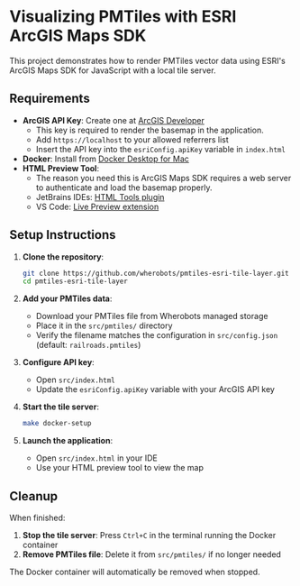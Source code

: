 # Visualizing PMTiles with ESRI ArcGIS Maps SDK

This project demonstrates how to render PMTiles vector data using ESRI's ArcGIS Maps SDK for JavaScript with a local tile server.

## Requirements

- **ArcGIS API Key**: Create one at [ArcGIS Developer](https://developers.arcgis.com/documentation/security-and-authentication/api-key-authentication/tutorials/create-an-api-key/)
  - This key is required to render the basemap in the application.
  - Add `https://localhost` to your allowed referrers list
  - Insert the API key into the `esriConfig.apiKey` variable in `index.html`
- **Docker**: Install from [Docker Desktop for Mac](https://docs.docker.com/desktop/setup/install/mac-install/)
- **HTML Preview Tool**:
    - The reason you need this is ArcGIS Maps SDK requires a web server to authenticate and load the basemap properly.
    - JetBrains IDEs: [HTML Tools plugin](https://plugins.jetbrains.com/plugin/13118-html-tools)
  - VS Code: [Live Preview extension](https://marketplace.visualstudio.com/items?itemName=ms-vscode.live-server)

## Setup Instructions

1. **Clone the repository**:
   ```bash
   git clone https://github.com/wherobots/pmtiles-esri-tile-layer.git
   cd pmtiles-esri-tile-layer
   ```

2. **Add your PMTiles data**:
   - Download your PMTiles file from Wherobots managed storage 
   - Place it in the `src/pmtiles/` directory
   - Verify the filename matches the configuration in `src/config.json` (default: `railroads.pmtiles`)

3. **Configure API key**:
   - Open `src/index.html`
   - Update the `esriConfig.apiKey` variable with your ArcGIS API key

4. **Start the tile server**:
   ```bash
   make docker-setup
   ```

5. **Launch the application**:
   - Open `src/index.html` in your IDE
   - Use your HTML preview tool to view the map

## Cleanup

When finished:

1. **Stop the tile server**: Press `Ctrl+C` in the terminal running the Docker container
2. **Remove PMTiles file**: Delete it from `src/pmtiles/` if no longer needed

The Docker container will automatically be removed when stopped.

